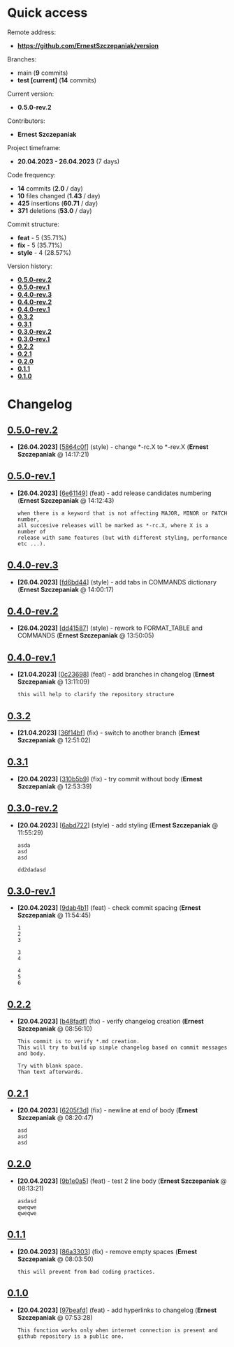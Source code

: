 # Quick access
Remote address:
* **https://github.com/ErnestSzczepaniak/version**

Branches:
* main (**9** commits)
* **test [current]** (**14** commits)

Current version:
* **0.5.0-rev.2**

Contributors:
* **Ernest Szczepaniak**

Project timeframe:
* **20.04.2023 - 26.04.2023** (7 days)

Code frequency:
* **14** commits (**2.0** / day)
* **10** files changed (**1.43** / day)
* **425** insertions (**60.71** / day)
* **371** deletions (**53.0** / day)

Commit structure:
* **feat** - 5 (35.71%)
* **fix** - 5 (35.71%)
* **style** - 4 (28.57%)

Version history:
* [**0.5.0-rev.2**](#050-rev2)
* [**0.5.0-rev.1**](#050-rev1)
* [**0.4.0-rev.3**](#040-rev3)
* [**0.4.0-rev.2**](#040-rev2)
* [**0.4.0-rev.1**](#040-rev1)
* [**0.3.2**](#032)
* [**0.3.1**](#031)
* [**0.3.0-rev.2**](#030-rev2)
* [**0.3.0-rev.1**](#030-rev1)
* [**0.2.2**](#022)
* [**0.2.1**](#021)
* [**0.2.0**](#020)
* [**0.1.1**](#011)
* [**0.1.0**](#010)

# Changelog
## **[0.5.0-rev.2](https://github.com/ErnestSzczepaniak/version/tree/5864c0f)**
* **[26.04.2023]** [[5864c0f](https://github.com/ErnestSzczepaniak/version/commit/5864c0f)] (style) - change *-rc.X to *-rev.X (**Ernest Szczepaniak** @ 14:17:21)
## **[0.5.0-rev.1](https://github.com/ErnestSzczepaniak/version/tree/6e61149)**
* **[26.04.2023]** [[6e61149](https://github.com/ErnestSzczepaniak/version/commit/6e61149)] (feat) - add release candidates numbering (**Ernest Szczepaniak** @ 14:12:43)

   ```
   when there is a keyword that is not affecting MAJOR, MINOR or PATCH number,
   all succesive releases will be marked as *-rc.X, where X is a number of
   release with same features (but with different styling, performance etc ...).
   ```

## **[0.4.0-rev.3](https://github.com/ErnestSzczepaniak/version/tree/fd6bd44)**
* **[26.04.2023]** [[fd6bd44](https://github.com/ErnestSzczepaniak/version/commit/fd6bd44)] (style) - add tabs in COMMANDS dictionary (**Ernest Szczepaniak** @ 14:00:17)
## **[0.4.0-rev.2](https://github.com/ErnestSzczepaniak/version/tree/dd41587)**
* **[26.04.2023]** [[dd41587](https://github.com/ErnestSzczepaniak/version/commit/dd41587)] (style) - rework to FORMAT_TABLE and COMMANDS (**Ernest Szczepaniak** @ 13:50:05)
## **[0.4.0-rev.1](https://github.com/ErnestSzczepaniak/version/tree/0c23698)**
* **[21.04.2023]** [[0c23698](https://github.com/ErnestSzczepaniak/version/commit/0c23698)] (feat) - add branches in changelog (**Ernest Szczepaniak** @ 13:11:09)

   ```
   this will help to clarify the repository structure
   ```

## **[0.3.2](https://github.com/ErnestSzczepaniak/version/tree/36f14bf)**
* **[21.04.2023]** [[36f14bf](https://github.com/ErnestSzczepaniak/version/commit/36f14bf)] (fix) - switch to another branch (**Ernest Szczepaniak** @ 12:51:02)
## **[0.3.1](https://github.com/ErnestSzczepaniak/version/tree/310b5b9)**
* **[20.04.2023]** [[310b5b9](https://github.com/ErnestSzczepaniak/version/commit/310b5b9)] (fix) - try commit without body (**Ernest Szczepaniak** @ 12:53:39)
## **[0.3.0-rev.2](https://github.com/ErnestSzczepaniak/version/tree/6abd722)**
* **[20.04.2023]** [[6abd722](https://github.com/ErnestSzczepaniak/version/commit/6abd722)] (style) - add styling (**Ernest Szczepaniak** @ 11:55:29)

   ```
   asda
   asd
   asd
   
   dd2dadasd
   ```

## **[0.3.0-rev.1](https://github.com/ErnestSzczepaniak/version/tree/9dab4b1)**
* **[20.04.2023]** [[9dab4b1](https://github.com/ErnestSzczepaniak/version/commit/9dab4b1)] (feat) - check commit spacing (**Ernest Szczepaniak** @ 11:54:45)

   ```
   1
   2
   3
   
   3
   4
   
   4
   5
   6
   ```

## **[0.2.2](https://github.com/ErnestSzczepaniak/version/tree/b48fadf)**
* **[20.04.2023]** [[b48fadf](https://github.com/ErnestSzczepaniak/version/commit/b48fadf)] (fix) - verify changelog creation (**Ernest Szczepaniak** @ 08:56:10)

   ```
   This commit is to verify *.md creation.
   This will try to build up simple changelog based on commit messages and body.
   
   Try with blank space.
   Than text afterwards.
   ```

## **[0.2.1](https://github.com/ErnestSzczepaniak/version/tree/6205f3d)**
* **[20.04.2023]** [[6205f3d](https://github.com/ErnestSzczepaniak/version/commit/6205f3d)] (fix) - newline at end of body (**Ernest Szczepaniak** @ 08:20:47)

   ```
   asd
   asd
   asd
   ```

## **[0.2.0](https://github.com/ErnestSzczepaniak/version/tree/9b1e0a5)**
* **[20.04.2023]** [[9b1e0a5](https://github.com/ErnestSzczepaniak/version/commit/9b1e0a5)] (feat) - test 2 line body (**Ernest Szczepaniak** @ 08:13:21)

   ```
   asdasd
   qweqwe
   qweqwe
   ```

## **[0.1.1](https://github.com/ErnestSzczepaniak/version/tree/86a3303)**
* **[20.04.2023]** [[86a3303](https://github.com/ErnestSzczepaniak/version/commit/86a3303)] (fix) - remove empty spaces (**Ernest Szczepaniak** @ 08:03:50)

   ```
   this will prevent from bad coding practices.
   ```

## **[0.1.0](https://github.com/ErnestSzczepaniak/version/tree/97beafd)**
* **[20.04.2023]** [[97beafd](https://github.com/ErnestSzczepaniak/version/commit/97beafd)] (feat) - add hyperlinks to changelog (**Ernest Szczepaniak** @ 07:53:28)

   ```
   This function works only when internet connection is present and github repository is a public one.
   ```

